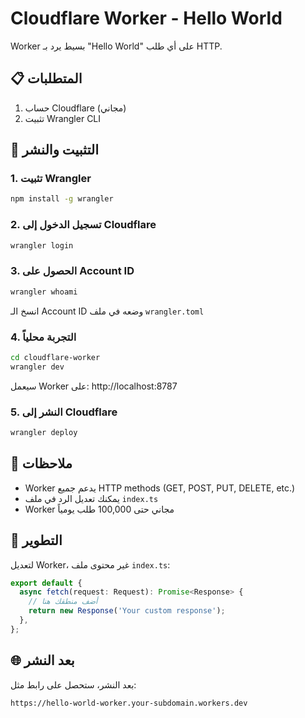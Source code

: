 # Cloudflare Worker - Hello World

Worker بسيط يرد بـ "Hello World" على أي طلب HTTP.

## 📋 المتطلبات

1. حساب Cloudflare (مجاني)
2. تثبيت Wrangler CLI

## 🚀 التثبيت والنشر

### 1. تثبيت Wrangler
```bash
npm install -g wrangler
```

### 2. تسجيل الدخول إلى Cloudflare
```bash
wrangler login
```

### 3. الحصول على Account ID
```bash
wrangler whoami
```
انسخ الـ Account ID وضعه في ملف `wrangler.toml`

### 4. التجربة محلياً
```bash
cd cloudflare-worker
wrangler dev
```

سيعمل Worker على: http://localhost:8787

### 5. النشر إلى Cloudflare
```bash
wrangler deploy
```

## 📝 ملاحظات

- Worker يدعم جميع HTTP methods (GET, POST, PUT, DELETE, etc.)
- يمكنك تعديل الرد في ملف `index.ts`
- Worker مجاني حتى 100,000 طلب يومياً

## 🔧 التطوير

لتعديل Worker، غير محتوى ملف `index.ts`:

```typescript
export default {
  async fetch(request: Request): Promise<Response> {
    // أضف منطقك هنا
    return new Response('Your custom response');
  },
};
```

## 🌐 بعد النشر

بعد النشر، ستحصل على رابط مثل:
```
https://hello-world-worker.your-subdomain.workers.dev
```
